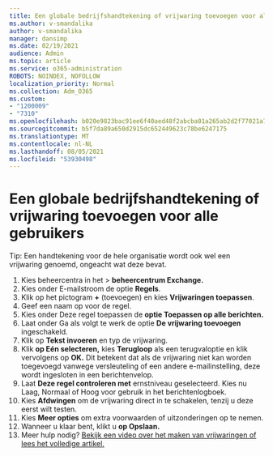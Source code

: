 ```yaml
---
title: Een globale bedrijfshandtekening of vrijwaring toevoegen voor alle gebruikers
ms.author: v-smandalika
author: v-smandalika
manager: dansimp
ms.date: 02/19/2021
audience: Admin
ms.topic: article
ms.service: o365-administration
ROBOTS: NOINDEX, NOFOLLOW
localization_priority: Normal
ms.collection: Adm_O365
ms.custom:
- "1200009"
- "7310"
ms.openlocfilehash: b020e9823bac91ee6f40aed48f2abcba01a265ab2d2f77021a745e69af5a5366
ms.sourcegitcommit: b5f7da89a650d2915dc652449623c78be6247175
ms.translationtype: MT
ms.contentlocale: nl-NL
ms.lasthandoff: 08/05/2021
ms.locfileid: "53930498"
---
```

# <a name="add-a-global-company-signature-or-disclaimer-for-all-users"></a>Een globale bedrijfshandtekening of vrijwaring toevoegen voor alle gebruikers

Tip: Een handtekening voor de hele organisatie wordt ook wel een vrijwaring genoemd, ongeacht wat deze bevat.

1. Kies beheercentra in het  >  **beheercentrum Exchange.**
2. Kies onder E-mailstroom de optie **Regels**.
3. Klik op het pictogram **+** (toevoegen) en kies **Vrijwaringen toepassen**.
4. Geef een naam op voor de regel.
5. Kies onder Deze regel toepassen de **optie Toepassen op alle berichten.**
6. Laat onder Ga als volgt te werk de optie **De vrijwaring toevoegen** ingeschakeld.
7. Klik op **Tekst invoeren** en typ de vrijwaring.
8. Klik **op Eén selecteren,** kies **Terugloop** als een terugvaloptie en klik vervolgens op **OK.** Dit betekent dat als de vrijwaring niet kan worden toegevoegd vanwege versleuteling of een andere e-mailinstelling, deze wordt ingesloten in een berichtenvelop.
9. Laat **Deze regel controleren met** ernstniveau geselecteerd. Kies nu Laag, Normaal of Hoog voor gebruik in het berichtenlogboek.
10. Kies **Afdwingen** om de vrijwaring direct in te schakelen, tenzij u deze eerst wilt testen.
11. Kies **Meer opties** om extra voorwaarden of uitzonderingen op te nemen.
12. Wanneer u klaar bent, klikt u **op Opslaan.**
13. Meer hulp nodig? [Bekijk een video over het maken van vrijwaringen of lees het volledige artikel.](https://support.office.com/article/2d75860f-c527-4352-a7f6-73eba54c0c72?wt.mc_id=Chat_GlobalSignature)